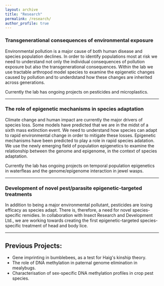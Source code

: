 ```yaml
---
layout: archive
title: "Research"
permalink: /research/
author_profile: true
---
```


<h3>Transgenerational consequences of environmental exposure</h3>
Environmental pollution is a major cause of both human disease and species population declines. In order to identify populations most at risk we need to understand not only the individual consequences of pollution exposure but also the transgenerational consequences. Within the lab we use tractable arthropod model species to examine the epigenetic changes caused by pollution and to underdstand how these changes are inherited across generations. 

Currently the lab has ongoing projects on pesticides and microplastics.

---

<h3>The role of epigenetic mechanisms in species adaptation</h3>
Climate change and human impact are currently the major drivers of species loss. Some models have predicted that we are in the midst of a sixth mass extinction event. We need to understand how species can adapt to rapid environmental change in order to mitigate these losses. Epigenetic mechanisms have been predicted to play a role in rapid species adatation. We use the newly emerging field of population epigenetics to examine the relationship between the genome and epigenome, in the context of species adaptation.

Currently the lab has ongoing projects on temporal population epigenetics in waterfleas and the genome/epigenome interaction in jewel wasps.

---

<h3>Development of novel pest/parasite epigenetic-targeted treatments</h3>
In addition to being a major environmental pollutant, pesticides are losing efficacy as species adapt. There is, therefore, a need for novel species-specific remidies. In collaboration with Insect Research and Development Ltd., we are working towards creating the first epigenetic-targeted species-specific treatment of head and body lice. 

---

<h2>Previous Projects:</h2>

- Gene imprinting in bumblebees, as a test for Haig's kinship theory.
- The role of DNA methylation in paternal genome elimination in mealybugs.
- Characterisation of sex-specific DNA methylation profiles in crop pest species.